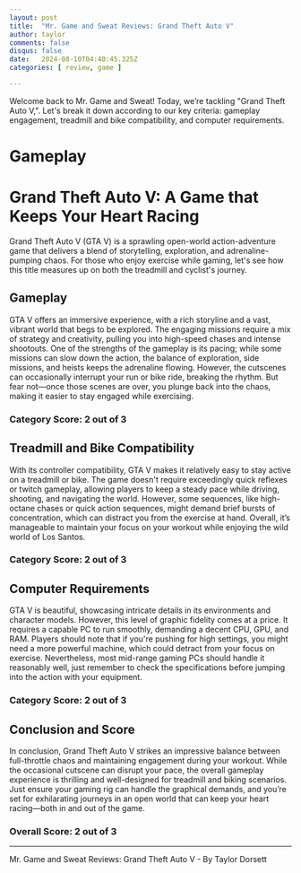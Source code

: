 ```yaml
---
layout: post
title:  "Mr. Game and Sweat Reviews: Grand Theft Auto V"
author: taylor
comments: false
disqus: false
date:   2024-08-10T04:40:45.325Z
categories: [ review, game ]

---
```


Welcome back to Mr. Game and Sweat! Today, we’re tackling "Grand Theft Auto V,". Let's break it down according to our key criteria: gameplay engagement, treadmill and bike compatibility, and computer requirements.

# Gameplay

# Grand Theft Auto V: A Game that Keeps Your Heart Racing

Grand Theft Auto V (GTA V) is a sprawling open-world action-adventure game that delivers a blend of storytelling, exploration, and adrenaline-pumping chaos. For those who enjoy exercise while gaming, let's see how this title measures up on both the treadmill and cyclist's journey.

## Gameplay

GTA V offers an immersive experience, with a rich storyline and a vast, vibrant world that begs to be explored. The engaging missions require a mix of strategy and creativity, pulling you into high-speed chases and intense shootouts. One of the strengths of the gameplay is its pacing; while some missions can slow down the action, the balance of exploration, side missions, and heists keeps the adrenaline flowing. However, the cutscenes can occasionally interrupt your run or bike ride, breaking the rhythm. But fear not—once those scenes are over, you plunge back into the chaos, making it easier to stay engaged while exercising.

### Category Score: 2 out of 3

## Treadmill and Bike Compatibility

With its controller compatibility, GTA V makes it relatively easy to stay active on a treadmill or bike. The game doesn't require exceedingly quick reflexes or twitch gameplay, allowing players to keep a steady pace while driving, shooting, and navigating the world. However, some sequences, like high-octane chases or quick action sequences, might demand brief bursts of concentration, which can distract you from the exercise at hand. Overall, it’s manageable to maintain your focus on your workout while enjoying the wild world of Los Santos.

### Category Score: 2 out of 3

## Computer Requirements

GTA V is beautiful, showcasing intricate details in its environments and character models. However, this level of graphic fidelity comes at a price. It requires a capable PC to run smoothly, demanding a decent CPU, GPU, and RAM. Players should note that if you're pushing for high settings, you might need a more powerful machine, which could detract from your focus on exercise. Nevertheless, most mid-range gaming PCs should handle it reasonably well, just remember to check the specifications before jumping into the action with your equipment.

### Category Score: 2 out of 3

## Conclusion and Score

In conclusion, Grand Theft Auto V strikes an impressive balance between full-throttle chaos and maintaining engagement during your workout. While the occasional cutscene can disrupt your pace, the overall gameplay experience is thrilling and well-designed for treadmill and biking scenarios. Just ensure your gaming rig can handle the graphical demands, and you’re set for exhilarating journeys in an open world that can keep your heart racing—both in and out of the game.

### Overall Score: 2 out of 3

---

Mr. Game and Sweat Reviews: Grand Theft Auto V - By Taylor Dorsett

